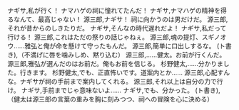ナギサ,私が行く！ ナマハゲの祠に憧れてたんだ！
ナギサ,ナマハゲの精神を得るなんて、最高じゃない！
源三郎,ナギサ！ 祠に向かうのは男だけだ。
源三郎,それが昔からのしきたりだ。
ナギサ,そんなの時代遅れだよ！
ナギサ,私だって行ける！
源三郎,これはただの祭りの話じゃねぇ。
源三郎,魂の提灯、スギノオウ……雅弘と俺が命を懸けて守ったもんだ。
源三郎,簡単に口出しするな。
(ト書き),（不満げに唇を噛みしめ、黙り込む）
源三郎,……健太。お前が行くんだ。
源三郎,雅弘が選んだのはお前だ。俺もお前を信じる。
杉野健太,……分かりました。行きます。
杉野健太,でも、正直怖いです。道案内とか……
源三郎,心配すんな。ナギサが祠の手前まで案内してくれる。
源三郎,それ以上は自分の力で行け。
ナギサ,手前までじゃ意味ないよ……
ナギサ,でも、分かった。
(ト書き),（健太は源三郎の言葉の重みを胸に刻みつつ、祠への冒険を心に決める）
